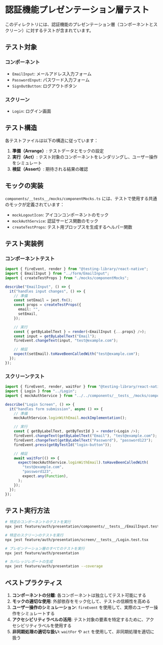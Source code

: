 # 認証機能プレゼンテーション層テスト

このディレクトリには、認証機能のプレゼンテーション層（コンポーネントとスクリーン）に対するテストが含まれています。

## テスト対象

### コンポーネント

- `EmailInput`: メールアドレス入力フォーム
- `PasswordInput`: パスワード入力フォーム
- `SignOutButton`: ログアウトボタン

### スクリーン

- `Login`: ログイン画面

## テスト構造

各テストファイルは以下の構造に従っています：

1. **準備（Arrange）**: テストデータとモックの設定
2. **実行（Act）**: テスト対象のコンポーネントをレンダリングし、ユーザー操作をシミュレート
3. **検証（Assert）**: 期待される結果の確認

## モックの実装

`components/__tests__/mocks/componentMocks.ts`
には、テストで使用する共通のモックが定義されています：

- `mockLogoutIcon`: アイコンコンポーネントのモック
- `mockAuthService`: 認証サービス関数のモック
- `createTestProps`: テスト用プロップスを生成するヘルパー関数

## テスト実装例

### コンポーネントテスト

```typescript
import { fireEvent, render } from "@testing-library/react-native";
import { EmailInput } from "../form/EmailInput";
import { createTestProps } from "./mocks/componentMocks";

describe("EmailInput", () => {
  it("handles input changes", () => {
    // 準備
    const setEmail = jest.fn();
    const props = createTestProps({
      email: "",
      setEmail,
    });

    // 実行
    const { getByLabelText } = render(<EmailInput {...props} />);
    const input = getByLabelText("Email");
    fireEvent.changeText(input, "test@example.com");

    // 検証
    expect(setEmail).toHaveBeenCalledWith("test@example.com");
  });
});
```

### スクリーンテスト

```typescript
import { fireEvent, render, waitFor } from "@testing-library/react-native";
import { Login } from "../Login";
import { mockAuthService } from "../../components/__tests__/mocks/componentMocks";

describe("Login Screen", () => {
  it("handles form submission", async () => {
    // 準備
    mockAuthService.loginWithEmail.mockImplementation();

    // 実行
    const { getByLabelText, getByTestId } = render(<Login />);
    fireEvent.changeText(getByLabelText("Email"), "test@example.com");
    fireEvent.changeText(getByLabelText("Password"), "password123");
    fireEvent.press(getByTestId("login-button"));

    // 検証
    await waitFor(() => {
      expect(mockAuthService.loginWithEmail).toHaveBeenCalledWith(
        "test@example.com",
        "password123",
        expect.any(Function),
      );
    });
  });
});
```

## テスト実行方法

```bash
# 特定のコンポーネントのテストを実行
npx jest feature/auth/presentation/components/__tests__/EmailInput.test.tsx

# 特定のスクリーンのテストを実行
npx jest feature/auth/presentation/screen/__tests__/Login.test.tsx

# プレゼンテーション層のすべてのテストを実行
npx jest feature/auth/presentation

# カバレッジレポートの生成
npx jest feature/auth/presentation --coverage
```

## ベストプラクティス

1. **コンポーネントの分離**: 各コンポーネントは独立してテスト可能にする
2. **モックの適切な使用**: 外部依存をモック化して、テストの信頼性を高める
3. **ユーザー操作のシミュレーション**: `fireEvent`
   を使用して、実際のユーザー操作をシミュレートする
4. **アクセシビリティラベルの活用**: テスト対象の要素を特定するために、アクセシビリティラベルを使用する
5. **非同期処理の適切な扱い**: `waitFor` や `act`
   を使用して、非同期処理を適切に扱う
